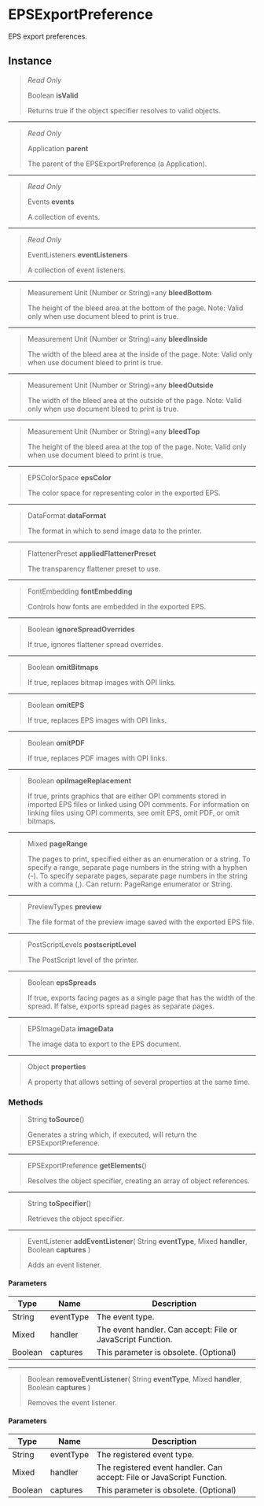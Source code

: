 # EPSExportPreference
EPS export preferences.

## Instance
> *Read Only* 
> 
> Boolean **isValid** 
>
> Returns true if the object specifier resolves to valid objects.
*** 
> *Read Only* 
> 
> Application **parent** 
>
> The parent of the EPSExportPreference (a Application).
*** 
> *Read Only* 
> 
> Events **events** 
>
> A collection of events.
*** 
> *Read Only* 
> 
> EventListeners **eventListeners** 
>
> A collection of event listeners.
*** 
> Measurement Unit (Number or String)=any **bleedBottom** 
>
> The height of the bleed area at the bottom of the page. Note: Valid only when use document bleed to print is true.
*** 
> Measurement Unit (Number or String)=any **bleedInside** 
>
> The width of the bleed area at the inside of the page. Note: Valid only when use document bleed to print is true.
*** 
> Measurement Unit (Number or String)=any **bleedOutside** 
>
> The width of the bleed area at the outside of the page. Note: Valid only when use document bleed to print is true.
*** 
> Measurement Unit (Number or String)=any **bleedTop** 
>
> The height of the bleed area at the top of the page. Note: Valid only when use document bleed to print is true.
*** 
> EPSColorSpace **epsColor** 
>
> The color space for representing color in the exported EPS.
*** 
> DataFormat **dataFormat** 
>
> The format in which to send image data to the printer.
*** 
> FlattenerPreset **appliedFlattenerPreset** 
>
> The transparency flattener preset to use.
*** 
> FontEmbedding **fontEmbedding** 
>
> Controls how fonts are embedded in the exported EPS.
*** 
> Boolean **ignoreSpreadOverrides** 
>
> If true, ignores flattener spread overrides.
*** 
> Boolean **omitBitmaps** 
>
> If true, replaces bitmap images with OPI links.
*** 
> Boolean **omitEPS** 
>
> If true, replaces EPS images with OPI links.
*** 
> Boolean **omitPDF** 
>
> If true, replaces PDF images with OPI links.
*** 
> Boolean **opiImageReplacement** 
>
> If true, prints graphics that are either OPI comments stored in imported EPS files or linked using OPI comments. For information on linking files using OPI comments, see omit EPS, omit PDF, or omit bitmaps.
*** 
> Mixed **pageRange** 
>
> The pages to print, specified either as an enumeration or a string. To specify a range, separate page numbers in the string with a hyphen (-). To specify separate pages, separate page numbers in the string with a comma (,). Can return: PageRange enumerator or String.
*** 
> PreviewTypes **preview** 
>
> The file format of the preview image saved with the exported EPS file.
*** 
> PostScriptLevels **postscriptLevel** 
>
> The PostScript level of the printer.
*** 
> Boolean **epsSpreads** 
>
> If true, exports facing pages as a single page that has the width of the spread. If false, exports spread pages as separate pages.
*** 
> EPSImageData **imageData** 
>
> The image data to export to the EPS document.
*** 
> Object **properties** 
>
> A property that allows setting of several properties at the same time.

### Methods
> String **toSource**()
> 
> Generates a string which, if executed, will return the EPSExportPreference.
*** 
> EPSExportPreference **getElements**()
> 
> Resolves the object specifier, creating an array of object references.
*** 
> String **toSpecifier**()
> 
> Retrieves the object specifier.
*** 
> EventListener **addEventListener**( String **eventType**, Mixed **handler**, Boolean **captures** )
> 
> Adds an event listener.
#### Parameters
| Type | Name | Description |
|---|---|---|
| String | eventType | The event type. |
| Mixed | handler | The event handler. Can accept: File or JavaScript Function. |
| Boolean | captures | This parameter is obsolete. (Optional) |

*** 
> Boolean **removeEventListener**( String **eventType**, Mixed **handler**, Boolean **captures** )
> 
> Removes the event listener.
#### Parameters
| Type | Name | Description |
|---|---|---|
| String | eventType | The registered event type. |
| Mixed | handler | The registered event handler. Can accept: File or JavaScript Function. |
| Boolean | captures | This parameter is obsolete. (Optional) |


